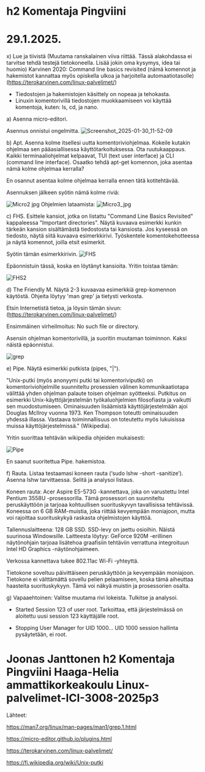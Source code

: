 h2 Komentaja Pingviini 
===
29.1.2025.
===
x) Lue ja tiivistä (Muutama ranskalainen viiva riittää. Tässä alakohdassa ei tarvitse tehdä testejä tietokoneella. Lisää jokin oma kysymys, idea tai huomio)
    Karvinen 2020: Command line basics revisited (nämä komennot ja hakemistot kannattaa myös opiskella ulkoa ja harjoitella automaatiotasolle) (https://terokarvinen.com/linux-palvelimet/)

- Tiedostojen ja hakemistojen käsittely on nopeaa ja tehokasta.
- Linuxin komentorivillä tiedostojen muokkaamiseen voi käyttää komentoja, kuten: ls, cd, ja nano.

a) Asenna micro-editori.

Asennus onnistui ongelmitta.
![Screenshot_2025-01-30_11-52-09](https://github.com/user-attachments/assets/5369d308-a141-4f9f-b723-bc210311db68)

b) Apt. Asenna kolme itsellesi uutta komentoriviohjelmaa. Kokeile kutakin ohjelmaa sen pääasiallisessa käyttötarkoituksessa. Ota ruutukaappaus. Kaikki terminaaliohjelmat kelpaavat, TUI (text user interface) ja CLI (command line interface). Osaatko tehdä apt-get komennon, joka asentaa nämä kolme ohjelmaa kerralla?

En osannut asentaa kolme ohjelmaa kerralla ennen tätä kotitehtävää.

Asennuksen jälkeen syötin nämä kolme riviä:

![Micro2 jpg](https://github.com/user-attachments/assets/425220e8-97a2-4d88-adc1-12eeedd60853)
Ohjelmien lataamista:
![Micro3_jpg](https://github.com/user-attachments/assets/26345803-d257-4cbd-a17a-6eedede8adf2)

c) FHS. Esittele kansiot, jotka on listattu "Command Line Basics Revisited" kappaleessa "Important directories". Näytä kuvaava esimerkki kunkin tärkeän kansion sisältämästä tiedostosta tai kansiosta. Jos kyseessä on tiedosto, näytä siitä kuvaava esimerkkirivi. Työskentele komentokehotteessa ja näytä komennot, joilla etsit esimerkit.

Syötin tämän esimerkkirivin. 
![FHS](https://github.com/user-attachments/assets/db933865-ae83-4c65-aa69-13a9c751ecab)

Epäonnistuin tässä, koska en löytänyt kansioita. Yritin toistaa tämän: 

![FHS2](https://github.com/user-attachments/assets/0bd920f8-8467-4994-87a4-ad0386dd4e0b)

d) The Friendly M. Näytä 2-3 kuvaavaa esimerkkiä grep-komennon käytöstä. Ohjeita löytyy 'man grep' ja tietysti verkosta.

Etsin Internetistä tietoa, ja löysin tämän sivun: (https://terokarvinen.com/linux-palvelimet/)

Ensimmäinen virheilmoitus: No such file or directory.

Asensin ohjelman komentorivillä, ja suoritin muutaman toiminnon. Kaksi näistä epäonnistui.

![grep](https://github.com/user-attachments/assets/c7e422ef-e70c-4417-a798-c7a41bd005a0)


e) Pipe. Näytä esimerkki putkista (pipes, "|").

"Unix-putki (myös anonyymi putki tai komentoriviputki) on komentoriviohjelmille suunniteltu prosessien välinen kommunikaatiotapa välittää yhden ohjelman palaute toisen ohjelman syötteeksi. Putkitus on esimerkki Unix-käyttöjärjestelmän työkaluohjelmien filosofiasta ja vaikutti sen muodostumiseen. 
Ominaisuuden lisäämistä käyttöjärjestelmään ajoi Douglas McIlroy vuonna 1973. Ken Thompson toteutti ominaisuuden yhdessä illassa.
Vastaava toiminnallisuus on toteutettu myös lukuisissa muissa käyttöjärjestelmissä." (Wikipedia).

Yritin suorittaa tehtävän wikipedia ohjeiden mukaisesti:

![Pipe](https://github.com/user-attachments/assets/2da2d10f-7f2a-4e1a-be6f-f8c72b6a4cd6)

En saanut suoritettua Pipe. hakemistoa. 

f) Rauta. Listaa testaamasi koneen rauta (‘sudo lshw -short -sanitize’). Asenna lshw tarvittaessa. Selitä ja analysoi listaus.

Koneen rauta: Acer Aspire E5-573G -kannettava, joka on varustettu Intel Pentium 3558U -prosessorilla. Tämä prosessori on suunniteltu peruskäyttöön ja tarjoaa kohtuullisen suorituskyvyn tavallisissa tehtävissä. Koneessa on 6 GB RAM-muistia, joka riittää kevyempään moniajoon, mutta voi rajoittaa suorituskykyä raskasta ohjelmistojen käyttöä.

Tallennuslaitteena: 128 GB SSD. SSD-levy on jaettu osioihin. Näistä suurinosa Windowsille.
Laitteesta löytyy: GeForce 920M -erillinen näytönohjain tarjoaa lisätehoa graafisiin tehtäviin verrattuna integroituun Intel HD Graphics -näytönohjaimeen.

Verkossa kannettava tukee 802.11ac Wi-Fi -yhteyttä.

Tietokone soveltuu päivittäiseen peruskäyttöön ja kevyempään moniajoon. Tietokone ei välttämättä sovellu pelien pelaamiseen, koska tämä aiheuttaa haasteita suorituskykyyn. Tämä voi näkyä muistin ja prosessorien osalta. 

g) Vapaaehtoinen: Valitse muutama rivi lokeista. Tulkitse ja analysoi.

- Started Session 123 of user root. Tarkoittaa, että järjestelmässä on aloitettu uusi session 123 käyttäjälle root.

- Stopping User Manager for UID 1000... UID 1000  session hallinta pysäytetään, ei root.

  







Joonas Janttonen
h2 Komentaja Pingviini
Haaga-Helia ammattikorkeakoulu
Linux-palvelimet-ICI-3008-2025p3
===

Lähteet: 

https://man7.org/linux/man-pages/man1/grep.1.html 

https://micro-editor.github.io/plugins.html

https://terokarvinen.com/linux-palvelimet/

https://fi.wikipedia.org/wiki/Unix-putki 
